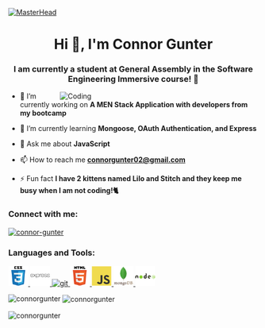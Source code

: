[![MasterHead](https://as1.ftcdn.net/v2/jpg/02/21/97/86/1000_F_221978639_EyPBA9tuscYhW6rhaO5EiVzdG8hvQSgV.jpg)](https://rishavchanda.io)
<h1 align="center">Hi 👋, I'm Connor Gunter</h1>
<h3 align="center">I am currently a student at General Assembly in the Software Engineering Immersive course! 🧠</h3>
<img align="right" alt="Coding" width="400" src="https://media0.giphy.com/media/v1.Y2lkPTc5MGI3NjExM2Y2a2Z6ejdpdWFwaWFlMXNhcnpoZGlvNjJvOWUzZnFncWQ1Zm51biZlcD12MV9pbnRlcm5hbF9naWZfYnlfaWQmY3Q9Zw/qgQUggAC3Pfv687qPC/giphy.gif">

- 🔭 I’m currently working on **A MEN Stack Application with developers from my bootcamp**

- 🌱 I’m currently learning **Mongoose, OAuth Authentication, and Express**

- 💬 Ask me about **JavaScript**

- 📫 How to reach me **connorgunter02@gmail.com**

- ⚡ Fun fact **I have 2 kittens named Lilo and Stitch and they keep me busy when I am not coding!🐈**

<h3 align="left">Connect with me:</h3>
<p align="left">
<a href="https://linkedin.com/in/connor-gunter" target="blank"><img align="center" src="https://raw.githubusercontent.com/rahuldkjain/github-profile-readme-generator/master/src/images/icons/Social/linked-in-alt.svg" alt="connor-gunter" height="30" width="40" /></a>
</p>

<h3 align="left">Languages and Tools:</h3>
<p align="left"> <a href="https://www.w3schools.com/css/" target="_blank" rel="noreferrer"> <img src="https://raw.githubusercontent.com/devicons/devicon/master/icons/css3/css3-original-wordmark.svg" alt="css3" width="40" height="40"/> </a> <a href="https://expressjs.com" target="_blank" rel="noreferrer"> <img src="https://raw.githubusercontent.com/devicons/devicon/master/icons/express/express-original-wordmark.svg" alt="express" width="40" height="40"/> </a> <a href="https://git-scm.com/" target="_blank" rel="noreferrer"> <img src="https://www.vectorlogo.zone/logos/git-scm/git-scm-icon.svg" alt="git" width="40" height="40"/> </a> <a href="https://www.w3.org/html/" target="_blank" rel="noreferrer"> <img src="https://raw.githubusercontent.com/devicons/devicon/master/icons/html5/html5-original-wordmark.svg" alt="html5" width="40" height="40"/> </a> <a href="https://developer.mozilla.org/en-US/docs/Web/JavaScript" target="_blank" rel="noreferrer"> <img src="https://raw.githubusercontent.com/devicons/devicon/master/icons/javascript/javascript-original.svg" alt="javascript" width="40" height="40"/> </a> <a href="https://www.mongodb.com/" target="_blank" rel="noreferrer"> <img src="https://raw.githubusercontent.com/devicons/devicon/master/icons/mongodb/mongodb-original-wordmark.svg" alt="mongodb" width="40" height="40"/> </a> <a href="https://nodejs.org" target="_blank" rel="noreferrer"> <img src="https://raw.githubusercontent.com/devicons/devicon/master/icons/nodejs/nodejs-original-wordmark.svg" alt="nodejs" width="40" height="40"/> </a> </p>

<p><img align="left" src="https://github-readme-stats.vercel.app/api/top-langs?username=connorgunter&show_icons=true&locale=en&layout=compact" alt="connorgunter" /></p>

<p>&nbsp;<img align="center" src="https://github-readme-stats.vercel.app/api?username=connorgunter&show_icons=true&locale=en" alt="connorgunter" /></p>

<p><img align="center" src="https://github-readme-streak-stats.herokuapp.com/?user=connorgunter&" alt="connorgunter" /></p>
